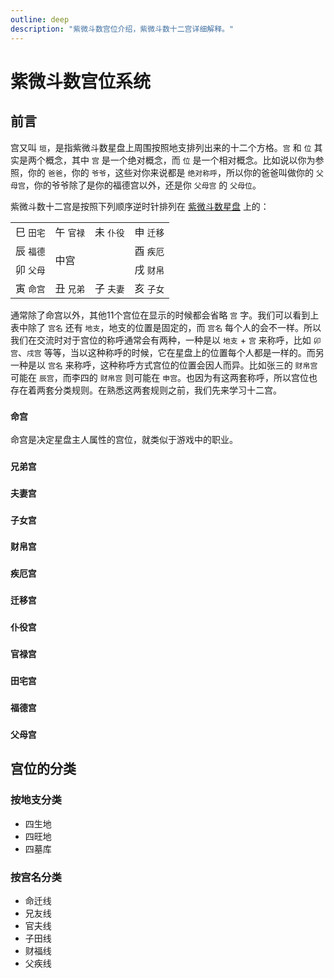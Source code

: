 ```yaml
---
outline: deep
description: "紫微斗数宫位介绍，紫微斗数十二宫详细解释。"
---
```


# 紫微斗数宫位系统

## 前言

宫又叫 `垣`，是指紫微斗数星盘上周围按照地支排列出来的十二个方格。`宫` 和 `位` 其实是两个概念，其中 `宫` 是一个绝对概念，而 `位` 是一个相对概念。比如说以你为参照，你的 `爸爸`，你的 `爷爷`，这些对你来说都是 `绝对称呼`，所以你的爸爸叫做你的 `父母宫`，你的爷爷除了是你的福德宫以外，还是你 `父母宫` 的 `父母位`。

紫微斗数十二宫是按照下列顺序逆时针排列在 [紫微斗数星盘](./astrolabe.md) 上的：

<table class="astrolabe">
    <tr>
        <td>巳 <code>田宅</code></td>
        <td>午 <code>官禄</code></td>
        <td>未 <code>仆役</code></td>
        <td>申 <code>迁移</code></td>
    </tr>
    <tr>
        <td>辰 <code>福德</code></td>
        <td class="center-palace" rowspan="2" colspan="2">中宫</td>
        <td>酉 <code>疾厄</code></td>
    </tr>
    <tr>
        <td>卯 <code>父母</code></td>
        <td>戌 <code>财帛</code></td>
    </tr>
    <tr>
        <td>寅 <code>命宫</code></td>
        <td>丑 <code>兄弟</code></td>
        <td>子 <code>夫妻</code></td>
        <td>亥 <code>子女</code></td>
    </tr>
</table>

通常除了命宫以外，其他11个宫位在显示的时候都会省略 `宫` 字。我们可以看到上表中除了 `宫名` 还有 `地支`，地支的位置是固定的，而 `宫名` 每个人的会不一样。所以我们在交流时对于宫位的称呼通常会有两种，一种是以 `地支` + `宫` 来称呼，比如 `卯宫`、`戌宫` 等等，当以这种称呼的时候，它在星盘上的位置每个人都是一样的。而另一种是以 `宫名` 来称呼，这种称呼方式宫位的位置会因人而异。比如张三的 `财帛宫` 可能在 `辰宫`，而李四的 `财帛宫` 则可能在 `申宫`。也因为有这两套称呼，所以宫位也存在着两套分类规则。在熟悉这两套规则之前，我们先来学习十二宫。

### `命宫`

命宫是决定星盘主人属性的宫位，就类似于游戏中的职业。

### `兄弟宫`

### `夫妻宫`

### `子女宫`

### `财帛宫`

### `疾厄宫`

### `迁移宫`

### `仆役宫`

### `官禄宫`

### `田宅宫`

### `福德宫`

### `父母宫`

## 宫位的分类

### 按地支分类

- 四生地
- 四旺地
- 四墓库

### 按宫名分类

- 命迁线
- 兄友线
- 官夫线
- 子田线
- 财福线
- 父疾线